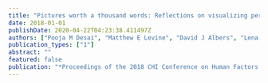 ```yaml
---
title: "Pictures worth a thousand words: Reflections on visualizing personal blood glucose forecasts for individuals with type 2 diabetes"
date: 2018-01-01
publishDate: 2020-04-22T04:23:38.411497Z
authors: ["Pooja M Desai", "Matthew E Levine", "David J Albers", "Lena Mamykina"]
publication_types: ["1"]
abstract: ""
featured: false
publication: "*Proceedings of the 2018 CHI Conference on Human Factors in Computing Systems*"
---
```


